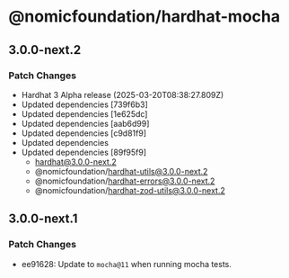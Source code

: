 # @nomicfoundation/hardhat-mocha

## 3.0.0-next.2

### Patch Changes

- Hardhat 3 Alpha release (2025-03-20T08:38:27.809Z)
- Updated dependencies [739f6b3]
- Updated dependencies [1e625dc]
- Updated dependencies [aab6d99]
- Updated dependencies [c9d81f9]
- Updated dependencies
- Updated dependencies [89f95f9]
  - hardhat@3.0.0-next.2
  - @nomicfoundation/hardhat-utils@3.0.0-next.2
  - @nomicfoundation/hardhat-errors@3.0.0-next.2
  - @nomicfoundation/hardhat-zod-utils@3.0.0-next.2

## 3.0.0-next.1

### Patch Changes

- ee91628: Update to `mocha@11` when running mocha tests.

